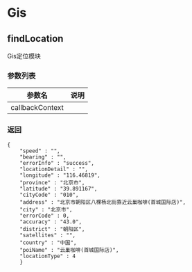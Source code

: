 # Gis

## findLocation

Gis定位模块

### 参数列表

参数名 | 说明 |
---|---|
callbackContext |  |

### 返回


```
{
    "speed" : "",
    "bearing" : "",
    "errorInfo" : "success",
    "locationDetail" : "",
    "longitude" : "116.46819",
    "province" : "北京市",
    "latitude" : "39.891167",
    "cityCode" : "010",
    "address" : "北京市朝阳区八棵杨北街靠近云巢咖啡(首城国际店)",
    "city" : "北京市",
    "errorCode" : 0,
    "accuracy" : "43.0",
    "district" : "朝阳区",
    "satellites" : "",
    "country" : "中国",
    "poiName" : "云巢咖啡(首城国际店)",
    "locationType" : 4
    }
```

